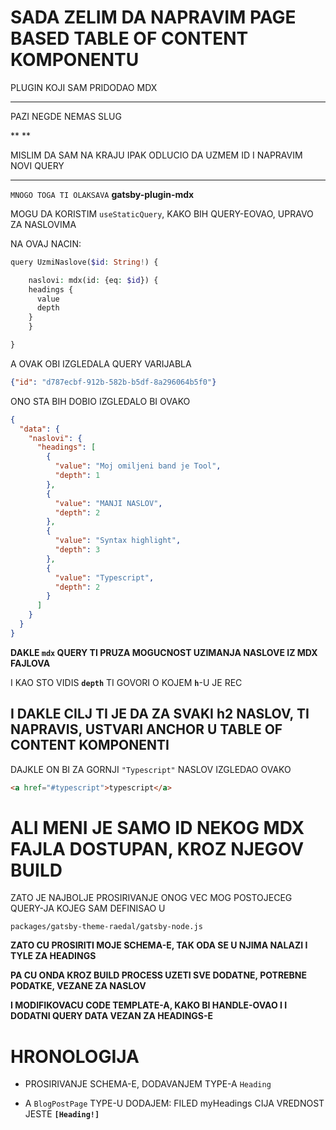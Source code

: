 # SADA ZELIM DA NAPRAVIM PAGE BASED TABLE OF CONTENT KOMPONENTU

PLUGIN KOJI SAM PRIDODAO MDX

---

PAZI NEGDE NEMAS SLUG

\*\*
\*\*

MISLIM DA SAM NA KRAJU IPAK ODLUCIO DA UZMEM ID I NAPRAVIM NOVI QUERY

---

`MNOGO TOGA TI OLAKSAVA` **gatsby-plugin-mdx**

MOGU DA KORISTIM `useStaticQuery`, KAKO BIH QUERY-EOVAO, UPRAVO ZA NASLOVIMA

NA OVAJ NACIN:

```php
query UzmiNaslove($id: String!) {

 	naslovi: mdx(id: {eq: $id}) {
  	headings {
      value
      depth
    }
	}

}

```

A OVAK OBI IZGLEDALA QUERY VARIJABLA

```JSON
{"id": "d787ecbf-912b-582b-b5df-8a296064b5f0"}
```

ONO STA BIH DOBIO IZGLEDALO BI OVAKO

```json
{
  "data": {
    "naslovi": {
      "headings": [
        {
          "value": "Moj omiljeni band je Tool",
          "depth": 1
        },
        {
          "value": "MANJI NASLOV",
          "depth": 2
        },
        {
          "value": "Syntax highlight",
          "depth": 3
        },
        {
          "value": "Typescript",
          "depth": 2
        }
      ]
    }
  }
}
```

**DAKLE `mdx` QUERY TI PRUZA MOGUCNOST UZIMANJA NASLOVE IZ MDX FAJLOVA**

I KAO STO VIDIS **`depth`** TI GOVORI O KOJEM **`h`**-U JE REC

## I DAKLE CILJ TI JE DA ZA SVAKI h2 NASLOV, TI NAPRAVIS, USTVARI ANCHOR U TABLE OF CONTENT KOMPONENTI

DAJKLE ON BI ZA GORNJI `"Typescript"` NASLOV IZGLEDAO OVAKO

```html
<a href="#typescript">typescript</a>
```

# ALI MENI JE SAMO ID NEKOG MDX FAJLA DOSTUPAN, KROZ NJEGOV BUILD

ZATO JE NAJBOLJE PROSIRIVANJE ONOG VEC MOG POSTOJECEG QUERY-JA KOJEG SAM DEFINISAO U

`packages/gatsby-theme-raedal/gatsby-node.js`

**ZATO CU PROSIRITI MOJE SCHEMA-E, TAK ODA SE U NJIMA NALAZI I TYLE ZA HEADINGS**

**PA CU ONDA KROZ BUILD PROCESS UZETI SVE DODATNE, POTREBNE PODATKE, VEZANE ZA NASLOV**

**I MODIFIKOVACU CODE TEMPLATE-A, KAKO BI HANDLE-OVAO I I DODATNI QUERY DATA VEZAN ZA HEADINGS-E**

# HRONOLOGIJA

- PROSIRIVANJE SCHEMA-E, DODAVANJEM TYPE-A `Heading`

- A `BlogPostPage` TYPE-U DODAJEM: FILED myHeadings CIJA VREDNOST JESTE **`[Heading!]`**
